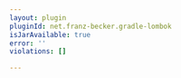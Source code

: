 ```yaml
---
layout: plugin
pluginId: net.franz-becker.gradle-lombok
isJarAvailable: true
error: ''
violations: []

---
```

